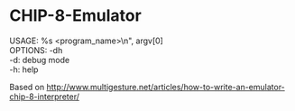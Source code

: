 # CHIP-8-Emulator

USAGE: %s <program_name>\n", argv[0] <br/>
OPTIONS: -dh <br/>
  -d: debug mode <br/>
  -h: help <br/>

Based on http://www.multigesture.net/articles/how-to-write-an-emulator-chip-8-interpreter/